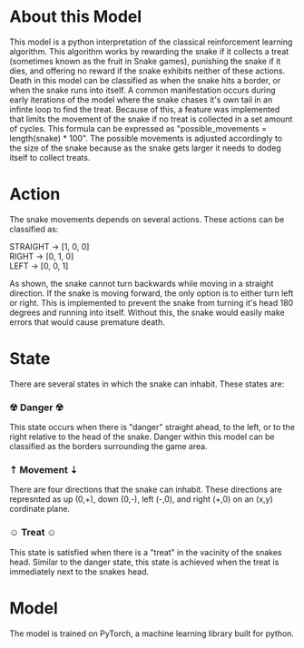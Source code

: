 # About this Model
This model is a python interpretation of the classical reinforcement learning algorithm. This algorithm works by rewarding the snake if it collects a treat (sometimes known as the fruit in Snake games), punishing the snake if it dies, and offering no reward if the snake exhibits neither of these actions. Death in this model can be classified as when the snake hits a border, or when the snake runs into itself. A common manifestation occurs during early iterations of the model where the snake chases it's own tail in an infinte loop to find the treat. Because of this, a feature was implemented that limits the movement of the snake if no treat is collected in a set amount of cycles. This formula can be expressed as "possible_movements = length(snake) * 100". The possible movements is adjusted accordingly to the size of the snake because as the snake gets larger it needs to dodeg itself to collect treats.

# Action
The snake movements depends on several actions. These actions can be classified as:

STRAIGHT  ->  [1, 0, 0]<br />
RIGHT     ->  [0, 1, 0]<br />
LEFT      ->  [0, 0, 1]<br />

As shown, the snake cannot turn backwards while moving in a straight direction. If the snake is moving forward, the only option is to either turn left or right. This is implemented to prevent the snake from turning it's head 180 degrees and running into itself. Without this, the snake would easily make errors that would cause premature death.

# State
There are several states in which the snake can inhabit. These states are:

   ### ☢︎ Danger ☢︎
   This state occurs when there is "danger" straight ahead, to the left, or to the right relative to the head of the snake. Danger within this model can be classified as the borders surrounding the game area.

   ### ⇡ Movement ⇣
   There are four directions that the snake can inhabit. These directions are represnted as up (0,+), down (0,-), left (-,0), and right (+,0) on an (x,y)      cordinate plane.
   
   ### ☺︎ Treat ☺︎
   This state is satisfied when there is a "treat" in the vacinity of the snakes head. Similar to the danger state, this state is achieved when the treat is immediately next to the snakes head.
   
# Model
The model is trained on PyTorch, a machine learning library built for python.
